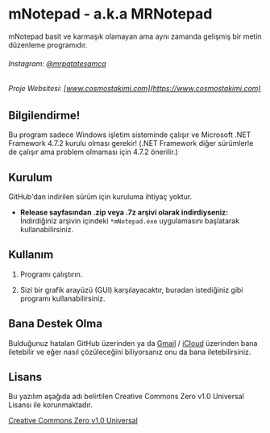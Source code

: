 # mNotepad - a.k.a MRNotepad

mNotepad basit ve karmaşık olamayan ama aynı zamanda gelişmiş bir metin düzenleme programıdır.
###### Instagram: [@mrpatatesamca](https://www.instagram.com/mrpatatesamca)
###### Proje Websitesi: [www.cosmostakimi.com](https://www.cosmostakimi.com)


## Bilgilendirme!

Bu program sadece Windows işletim sisteminde çalışır ve Microsoft .NET Framework 4.7.2 kurulu olması gerekir! (.NET Framework diğer sürümlerle de çalışır ama problem olmaması için 4.7.2 önerilir.)

## Kurulum

GitHub'dan indirilen sürüm için kuruluma ihtiyaç yoktur.

- **Release sayfasından .zip veya .7z arşivi olarak indirdiyseniz:**
İndirdiğiniz arşivin içindeki `*mNotepad.exe` uygulamasını başlatarak kullanabilirsiniz.


## Kullanım

1. Programı çalıştırın.

2. Sizi bir grafik arayüzü (GUI) karşılayacaktır, buradan istediğiniz gibi programı kullanabilirsiniz.

## Bana Destek Olma
Bulduğunuz hataları GitHub üzerinden ya da [Gmail](mailto:berkeaydin618@gmail.com) / [iCloud](mailto:berke_aydin61@icloud.com) üzerinden bana iletebilir ve eğer nasıl çözüleceğini biliyorsanız onu da bana iletebilirsiniz.

## Lisans
Bu yazılım aşağıda adı belirtilen Creative Commons Zero v1.0 Universal Lisansı ile korunmaktadır.

[Creative Commons Zero v1.0 Universal](https://creativecommons.org/publicdomain/zero/1.0/legalcode)
